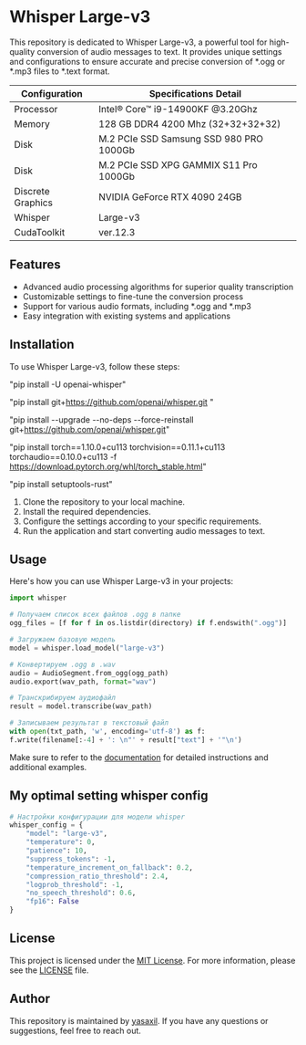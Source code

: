 # Whisper Large-v3

This repository is dedicated to Whisper Large-v3, a powerful tool for high-quality conversion of audio messages to text. It provides unique settings and configurations to ensure accurate and precise conversion of *.ogg or *.mp3 files to *.text format.

|  Configuration | Specifications	Detail | 
|--------------------|--------------------|
| Processor  | Intel® Core™ i9-14900KF @3.20Ghz  |
| Memory  | 128 GB DDR4 4200 Mhz (32+32+32+32)  |
| Disk  | M.2 PCIe SSD Samsung SSD 980 PRO 1000Gb  |
| Disk  | M.2 PCIe SSD XPG GAMMIX S11 Pro 1000Gb |
| Discrete Graphics  | NVIDIA GeForce RTX 4090 24GB  |
| Whisper | Large-v3  |
| CudaToolkit | ver.12.3  |


## Features

- Advanced audio processing algorithms for superior quality transcription
- Customizable settings to fine-tune the conversion process
- Support for various audio formats, including *.ogg and *.mp3
- Easy integration with existing systems and applications

## Installation

To use Whisper Large-v3, follow these steps:

"pip install -U openai-whisper"

"pip install git+https://github.com/openai/whisper.git "

"pip install --upgrade --no-deps --force-reinstall git+https://github.com/openai/whisper.git"

"pip install torch==1.10.0+cu113 torchvision==0.11.1+cu113 torchaudio==0.10.0+cu113 -f https://download.pytorch.org/whl/torch_stable.html"

"pip install setuptools-rust"

1. Clone the repository to your local machine.
2. Install the required dependencies.
3. Configure the settings according to your specific requirements.
4. Run the application and start converting audio messages to text.

## Usage

Here's how you can use Whisper Large-v3 in your projects:

```python
import whisper

# Получаем список всех файлов .ogg в папке
ogg_files = [f for f in os.listdir(directory) if f.endswith(".ogg")]

# Загружаем базовую модель
model = whisper.load_model("large-v3")

# Конвертируем .ogg в .wav
audio = AudioSegment.from_ogg(ogg_path)
audio.export(wav_path, format="wav")

# Транскрибируем аудиофайл
result = model.transcribe(wav_path)

# Записываем результат в текстовый файл
with open(txt_path, 'w', encoding='utf-8') as f:
f.write(filename[:-4] + ': \n"' + result["text"] + '"\n')
```

Make sure to refer to the [documentation](https://github.com/yasaxil) for detailed instructions and additional examples.

## My optimal setting whisper config

```python
# Настройки конфигурации для модели whisper
whisper_config = {
    "model": "large-v3",
    "temperature": 0,
    "patience": 10,
    "suppress_tokens": -1,
    "temperature_increment_on_fallback": 0.2,
    "compression_ratio_threshold": 2.4,
    "logprob_threshold": -1,
    "no_speech_threshold": 0.6,
    "fp16": False
}
```
## License

This project is licensed under the [MIT License](https://opensource.org/licenses/MIT). For more information, please see the [LICENSE](LICENSE) file.

## Author

This repository is maintained by [yasaxil](https://github.com/yasaxil). If you have any questions or suggestions, feel free to reach out.
